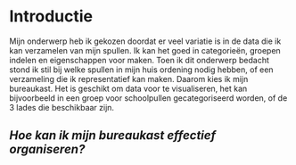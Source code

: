 # Introductie

Mijn onderwerp heb ik gekozen doordat er veel variatie is in de data die ik kan verzamelen van mijn spullen. Ik kan het goed in categorieën, groepen indelen en eigenschappen voor maken. Toen ik dit onderwerp bedacht stond ik stil bij welke spullen in mijn huis ordening nodig hebben, of een verzameling die ik representatief kan maken. Daarom kies ik mijn bureaukast. Het is geschikt om data voor te visualiseren, het kan bijvoorbeeld in een groep voor schoolpullen gecategoriseerd worden, of de 3 lades die beschikbaar zijn. 

## _**Hoe kan ik mijn bureaukast effectief  organiseren?**_

